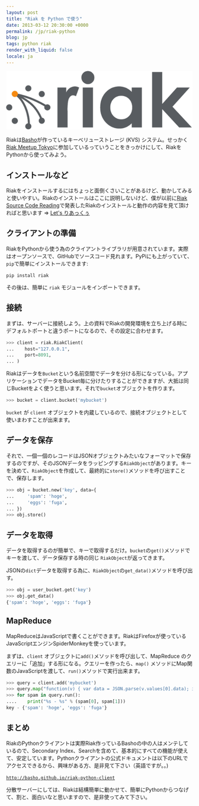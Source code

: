 ```yaml
---
layout: post
title: "Riak を Python で使う"
date: 2013-03-12 20:30:00 +0000
permalink: /jp/riak-python
blog: jp
tags: python riak
render_with_liquid: false
locale: ja
---
```


![Riak Logo](/assets/images/699/riak_big.png)

Riakは[Basho](http://basho.com/)が作っているキーべリューストレージ (KVS) システム。せっかく[Riak Meetup Tokyo](http://connpass.com/event/1823/)に参加しているっていうことをきっかけにして、RiakをPythonから使ってみよう。

## インストールなど

Riakをインストールするにはちょっと面倒くさいことがあるけど、動かしてみると使いやすい。Riakのインストールはここに説明しないけど、僕が以前に[Riak Source Code Reading](http://connpass.com/series/218/)で発表したRiakのインストールと動作の内容を見て頂ければと思います =\> [Let's りあっくぅ](https://docs.google.com/presentation/d/1TEUie_V7kr6Z7reeNNnQTUQUWcWzFfHXFZxtgofEx5Q/edit?usp=sharing)

## クライアントの準備

RiakをPythonから使う為のクライアントライブラリが用意されています。実際はオープンソースで、GitHubでソースコード見れます。PyPiにも上がっていて、`pip`で簡単にインストールできます:

```shell
pip install riak
```

その後は、簡単に `riak` モジュールをインポートできます。

## 接続

まずは、サーバーに接続しよう。上の資料でRiakの開発環境を立ち上げる時に デフォルトポートと違うポートになるので、その設定に合わせます。

```python
>>> client = riak.RiakClient(
...    host="127.0.0.1",
...    port=8091,
... )
```

Riakはデータを`Bucket`という名前空間でデータを分ける形になっている。アプリケーションでデータをBucket毎に分けたりすることができますが、大抵は同じBucketをよく使うと思います。それで`bucket`オブジェクトを作ります。

```python
>>> bucket = client.bucket('mybucket')
```

`bucket` が `client` オブジェクトを内蔵しているので、接続オブジェクトとして 使いまわすことが出来ます。

## データを保存

それで、一個一個のレコードはJSONオブジェクトみたいなフォーマットで保存するのですが、そのJSONデータをラッピングする`RiakObject`があります。キーを決めて、`RiakObject`を作成して、最終的に`store()`メソッドを呼び出すことで、保存します。

```python
>>> obj = bucket.new('key', data={
...     'spam': 'hoge',
...     'eggs': 'fuga',
... })
>>> obj.store()
```

## データを取得

データを取得するのが簡単で、キーで取得するだけ。`bucket`の`get()`メソッドでキーを渡して、データ保存する時の同じ
`RiakObject`が返ってきます。

JSONの`dict`データを取得する為に、`RiakObject`の`get_data()`メソッドを呼び出す。

```python
>>> obj = user_bucket.get('key')
>>> obj.get_data()
{'spam': 'hoge', 'eggs': 'fuga'}
```

## MapReduce

MapReduceはJavaScriptで書くことができます。RiakはFirefoxが使っているJavaScriptエンジンSpiderMonkeyを使っています。

まずは、`client` オブジェクトに`add()`メソッドを呼び出して、MapReduce のクエリーに「追加」する形になる。クエリーを作ったら、`map()` メソッドにMap関数のJavaScriptを渡して、`run()`メソッドで実行出来ます。

```python
>>> query = client.add('mybucket')
>>> query.map("function(v) { var data = JSON.parse(v.values[0].data); if(data.spam) { return [[v.key, data]]; } return []; }")
>>> for spam in query.run():
....    print("%s - %s" % (spam[0], spam[1]))
key - {'spam': 'hoge', 'eggs': 'fuga'}
```

## まとめ

RiakのPythonクライアントは実際Riak作っているBashoの中の人はメンテしているので、Secondary Index、Searchを含めて、基本的にすべての機能が使えて、安定しています。Pythonクライアントの公式ドキュメントは以下のURLでアクセスできるから、興味がある方、是非見て下さい（英語ですが。。)

[`http://basho.github.io/riak-python-client`](http://basho.github.io/riak-python-client)

分散サーバーにしては、Riakは結構簡単に動かせて、簡単にPythonからつなげて、割と、面白いなと思いますので、是非使ってみて下さい。
